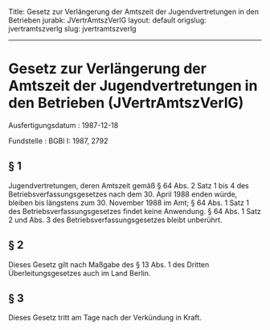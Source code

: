 Title: Gesetz zur Verlängerung der Amtszeit der Jugendvertretungen in den Betrieben
jurabk: JVertrAmtszVerlG
layout: default
origslug: jvertramtszverlg
slug: jvertramtszverlg

---

# Gesetz zur Verlängerung der Amtszeit der Jugendvertretungen in den Betrieben (JVertrAmtszVerlG)

Ausfertigungsdatum
:   1987-12-18

Fundstelle
:   BGBl I: 1987, 2792



## § 1

Jugendvertretungen, deren Amtszeit gemäß § 64 Abs. 2 Satz 1 bis 4 des
Betriebsverfassungsgesetzes nach dem 30. April 1988 enden würde,
bleiben bis längstens zum 30. November 1988 im Amt; § 64 Abs. 1 Satz 1
des Betriebsverfassungsgesetzes findet keine Anwendung. § 64 Abs. 1
Satz 2 und Abs. 3 des Betriebsverfassungsgesetzes bleibt unberührt.


## § 2

Dieses Gesetz gilt nach Maßgabe des § 13 Abs. 1 des Dritten
Überleitungsgesetzes auch im Land Berlin.


## § 3

Dieses Gesetz tritt am Tage nach der Verkündung in Kraft.

